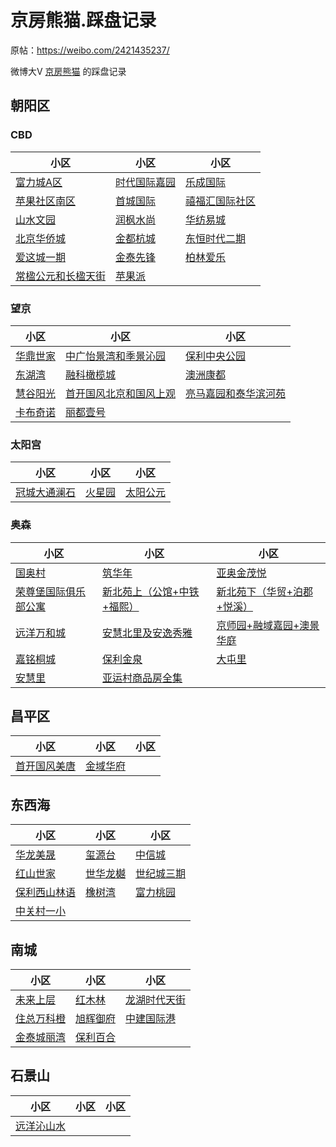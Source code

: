 # 京房熊猫.踩盘记录
原帖：https://weibo.com/2421435237/

微博大V [京房熊猫](https://weibo.com/u/2421435237) 的踩盘记录

## 朝阳区
### CBD
小区 | 小区 | 小区
--- | --- | ---
[富力城A区](cbd\fulicheng.a.md) | [时代国际嘉园](cbd\shidai.md) | [乐成国际](cbd\yuecheng.md) 
[苹果社区南区](cbd\pingguo.md) | [首城国际](cbd\shoucheng.md) | [禧福汇国际社区](cbd\xifuhui.md) 
[山水文园](cbd\shanhuiwenyuan.md) | [润枫水尚](cbd\runfeng.md) |  [华纺易城](cbd\huafang.md)
[北京华侨城](cbd\huaqiaocheng.md) | [金都杭城](cbd\jinduhangcheng.md) | [东恒时代二期](cbd\dongheng.2.md)
[爱这城一期](cbd\aizhecheng.md) | [金泰先锋](cbd\jintaixianfeng.md) | [柏林爱乐](cbd\bolinaiyue.md)
[常楹公元和长楹天街](cbd\changying.md) | [苹果派](cbd\pingguopai.md) | 

### 望京
小区 | 小区 | 小区
--- | --- | ---
[华鼎世家](wangjing\huading.md) | [中广怡景湾和季景沁园](wangjing\jijing.md) | [保利中央公园](wangjing\baoli.md)
[东湖湾](wangjing\donghuwan.md) | [融科橄榄城](wangjing\ganlancheng.md) | [澳洲康都](wangjing\.md)
[慧谷阳光](wangjing\huigu.md) | [首开国风北京和国风上观](wangjing\guofeng.md) | [亮马嘉园和泰华滨河苑](wangjing\liangmajiayuan.md)
[卡布奇诺](wangjing\cabuqinuo.md) | [丽都壹号](wangjing\liduyihao.md)

### 太阳宫
小区 | 小区 | 小区
--- | --- | ---
[冠城大通澜石](taiyanggong\.md) | [火星园](taiyanggong\.md) | [太阳公元](taiyanggong\.md)

### 奥森
小区 | 小区 | 小区
--- | --- | ---
[国奥村](aosenbeiyuan\guoaocun.md) | [筑华年](aosenbeiyuan\zhuhuanian.md) | [亚奥金茂悦](aosenbeiyuan\jinmaoyue.md)
 [荣尊堡国际俱乐部公寓](aosenbeiyuan\rongzunbao.md) | [新北苑上（公馆+中铁+福熙）](aosenbeiyuan\xinbeiyuan.1.md) |  [新北苑下（华贸+泊郡+悦溪）](aosenbeiyuan\xinbeiyuan.2.md)
 [远洋万和城](aosenbeiyuan\wanhecheng.md) | [安慧北里及安逸秀雅](aosenbeiyuan\anhuibeili.md) | [京师园+融域嘉园+澳景华庭](aosenbeiyuan\lincuilu.md)
 [嘉铭桐城](aosenbeiyuan\jiaming.md) | [保利金泉](aosenbeiyuan\.md) | [大屯里](aosenbeiyuan\baolijinquan.md)
 [安慧里](aosenbeiyuan\anhuili.md) | [亚运村商品房全集](aosenbeiyuan\yayuncun.md)


## 昌平区
小区 | 小区 | 小区
--- | --- | ---
[首开国风美唐](changping\guofengmeitang.md) | [金域华府](changping\jinyuhuafu.md) | 

## 东西海
小区 | 小区 | 小区
--- | --- | ---
[华龙美晟](dongxihai\hualongmeisheng.md) | [玺源台](dongxihai\xiyuantai.md) | [中信城](dongxihai\zhongxincheng.md)
[红山世家](dongxihai\hongshanshijia.md) | [世华龙樾](dongxihai\shihualongyue.md) | [世纪城三期](dongxihai\shijicheng.md)
[保利西山林语](dongxihai\xishanlinyu.md) | [橡树湾](dongxihai\xiangshuwan.md) | [富力桃园](dongxihai/fulitaoyuan.md)
[中关村一小](haidian\yixiao.md) |

## 南城
小区 | 小区 | 小区
--- | --- | ---
[未来上层](nancheng\.md) | [红木林](nancheng\.md) | [龙湖时代天街](nancheng\.md)
[住总万科橙](nancheng\.md) | [旭辉御府](nancheng\.md) | [中建国际港](nancheng\.md)
[金泰城丽湾](nancheng\.md) | [保利百合](nancheng\.md) |

## 石景山
小区 | 小区 | 小区
--- | --- | ---
[远洋沁山水](shijingshan\.md) |
